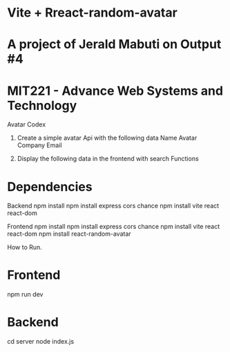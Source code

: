 # Vite + Rreact-random-avatar
# A project of Jerald Mabuti on Output #4
# MIT221 - Advance Web Systems and Technology

Avatar Codex
1. Create a simple avatar Api with the following data
Name
Avatar
Company
Email

2. Display the following data in the frontend with search
Functions

# Dependencies

Backend
npm install
npm install express cors chance
npm install vite react react-dom

Frontend
npm install
npm install express cors chance
npm install vite react react-dom
npm install react-random-avatar


How to Run.
# Frontend
npm run dev

# Backend
cd server
node index.js